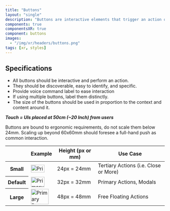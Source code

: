 ```yaml
---
title: "Buttons"
layout: "single"
description: "Buttons are interactive elements that trigger an action or an event."
components: true
componentsXR: true
component: buttons
images:
  - "/img/xr/headers/buttons.png"
tags: [xr, styles]
---
```


## Specifications

- All buttons should be interactive and perform an action.
- They should be discoverable, easy to identify, and specific.
- Provide voice command label to ease interaction
- If using multiple buttons, label them distinctly.
- The size of the buttons should be used in proportion to the context and content around it.

***Touch = UIs placed at 50cm (~20 Inch) from users***

Buttons are bound to ergonomic requirements, do not scale them below 24mm. Scaling up beyond 60x60mm should foresee a full-hand push as common interaction.

<table class="table table-bordered">
  <thead class="thead-light">
    <tr>
      <th></th>
      <th>Example</th>
      <th>Height (px or mm)</th>
      <th>Use Case</th>
    </tr>
  </thead>
  <tbody>
    <tr>
      <th scope="row">Small</th>
      <td><img src="/img/xr/Button_Primary_24.svg" alt="Primary Button" width="43"height="24">
      </td>
      <td>24px = 24mm</td>
      <td>Tertiary Actions (i.e. Close or More)</td>
    </tr>
    <tr>
      <th scope="row">Default</th>
      <td><img src="/img/xr/Button_Primary_32.svg" alt="Primary Button" width="43"height="32">
      </td>
      <td>32px = 32mm</td>
      <td>Primary Actions, Modals </td>
    </tr>
    <tr>
      <th scope="row">Large</th>
      <td><img src="/img/xr/Button_Primary_48.svg" alt="Primary Button" width="56"height="48">
      </td>
      <td>48px = 48mm</td>
      <td>Free Floating Actions</td>
    </tr>
  </tbody>
</table>

